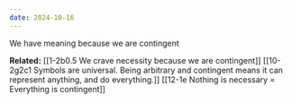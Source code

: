 ```yaml
---
date: 2024-10-16
---
```

We have meaning because we are contingent

**Related:**
[[1-2b0.5 We crave necessity because we are contingent]]
[[10-2g2c1 Symbols are universal. Being arbitrary and contingent means it can represent anything, and do everything.]]
[[12-1e Nothing is necessary = Everything is contingent]]

